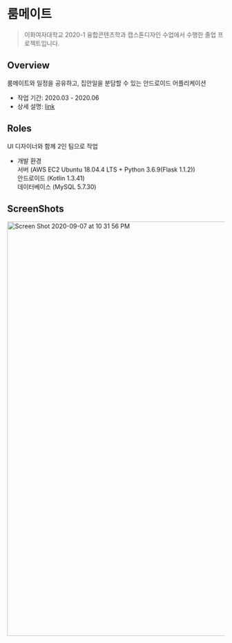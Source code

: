 # 룸메이트
> 이화여자대학교 2020-1 융합콘텐츠학과 캡스톤디자인 수업에서 수행한 졸업 프로젝트입니다.
## Overview
룸메이트와 일정을 공유하고, 집안일을 분담할 수 있는 안드로이드 어플리케이션
* 작업 기간: 2020.03 - 2020.06
* 상세 설명: [link]

 [link]: https://yuuj.tistory.com/109



## Roles

UI 디자이너와 함께 2인 팀으로 작업   
    

* 개발 환경   
서버 (AWS EC2 Ubuntu 18.04.4 LTS + Python 3.6.9(Flask 1.1.2))   
안드로이드 (Kotlin 1.3.41)    
데이터베이스 (MySQL 5.7.30)    





## ScreenShots

<img width="959" alt="Screen Shot 2020-09-07 at 10 31 56 PM" src="https://user-images.githubusercontent.com/54741149/92398533-b50ff680-f163-11ea-97ec-5c82e43c9781.png">
